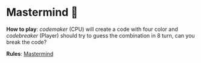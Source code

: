# Mastermind :brain:

**How to play**: _codemaker_ (CPU) will create a code with four color and _codebreaker_ (Player) should try to guess the combination in 8 turn, can you break the code?

**Rules**: [Mastermind](<https://en.wikipedia.org/wiki/Mastermind_(board_game)>)

